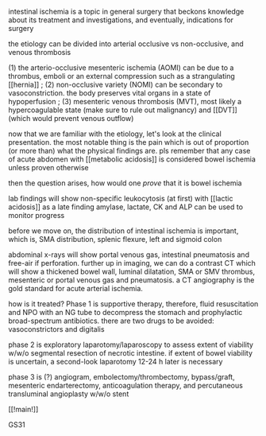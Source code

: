 intestinal ischemia is a topic in general surgery that beckons knowledge about its treatment and investigations, and eventually, indications for surgery 

the etiology can be divided into arterial occlusive vs non-occlusive, and venous thrombosis

(1) the arterio-occlusive mesenteric ischemia (AOMI) can be due to a thrombus, emboli or an external compression such as a strangulating [[hernia]] ; (2) non-occlusive variety (NOMI) can be secondary to vasoconstriction. the body preserves vital organs in a state of hypoperfusion ; (3) mesenteric venous thrombosis (MVT), most likely a hypercoagulable state (make sure to rule out malignancy) and [[DVT]] (which would prevent venous outflow)

now that we are familiar with the etiology, let's look at the clinical presentation. the most notable thing is the pain which is out of proportion (or more than) what the physical findings are. pls remember that any case of acute abdomen with [[metabolic acidosis]] is considered bowel ischemia unless proven otherwise

then the question arises, how would one _prove_ that it is bowel ischemia 

lab findings will show non-specific leukocytosis (at first) with [[lactic acidosis]] as a late finding
amylase, lactate, CK and ALP can be used to monitor progress

before we move on, the distribution of intestinal ischemia is important, which is, SMA distribution, splenic flexure, left and sigmoid colon 

abdominal x-rays will show portal venous gas, intestinal pneumatosis and free-air if perforation. further up in imaging, we can do a contrast CT which will show a thickened bowel wall, luminal dilatation, SMA or SMV thrombus, mesenteric or portal venous gas and pneumatosis. a CT angiography is the gold standard for acute arterial ischemia. 

how is it treated? Phase 1 is supportive therapy, therefore, fluid resuscitation and NPO with an NG tube to decompress the stomach and prophylactic broad-spectrum antibiotics. there are two drugs to be avoided: vasoconstrictors and digitalis

phase 2 is exploratory laparotomy/laparoscopy to assess extent of viability w/w/o segmental resection of necrotic intestine. if extent of bowel viability is uncertain, a second-look laparotomy 12-24 h later is necessary 

phase 3 is (?) angiogram, embolectomy/thrombectomy, bypass/graft, mesenteric endarterectomy, anticoagulation therapy, and percutaneous transluminal angioplasty w/w/o stent

[[!main!]]

GS31
